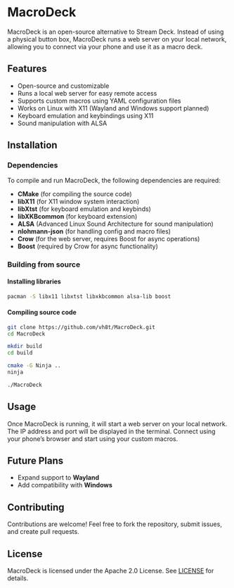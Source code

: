 # MacroDeck

MacroDeck is an open-source alternative to Stream Deck. Instead of using a physical button box, MacroDeck runs a web server on your local network, allowing you to connect via your phone and use it as a macro deck.

## Features
- Open-source and customizable
- Runs a local web server for easy remote access
- Supports custom macros using YAML configuration files
- Works on Linux with X11 (Wayland and Windows support planned)
- Keyboard emulation and keybindings using X11
- Sound manipulation with ALSA

## Installation
### Dependencies
To compile and run MacroDeck, the following dependencies are required:

- **CMake** (for compiling the source code)
- **libX11** (for X11 window system interaction)
- **libXtst** (for keyboard emulation and keybinds)
- **libXKBcommon** (for keyboard extension)
- **ALSA** (Advanced Linux Sound Architecture for sound manipulation)
- **nlohmann-json** (for handling config and macro files)
- **Crow** (for the web server, requires Boost for async operations)
- **Boost** (required by Crow for async functionality)

### Building from source
#### Installing libraries
```sh
pacman -S libx11 libxtst libxkbcommon alsa-lib boost
```

#### Compiling source code
```sh
git clone https://github.com/vh8t/MacroDeck.git
cd MacroDeck

mkdir build
cd build

cmake -G Ninja ..
ninja

./MacroDeck
```

## Usage
Once MacroDeck is running, it will start a web server on your local network. The IP address and port will be displayed in the terminal. Connect using your phone’s browser and start using your custom macros.

## Future Plans
- Expand support to **Wayland**
- Add compatibility with **Windows**

## Contributing
Contributions are welcome! Feel free to fork the repository, submit issues, and create pull requests.

## License
MacroDeck is licensed under the Apache 2.0 License. See [LICENSE](LICENSE) for details.
